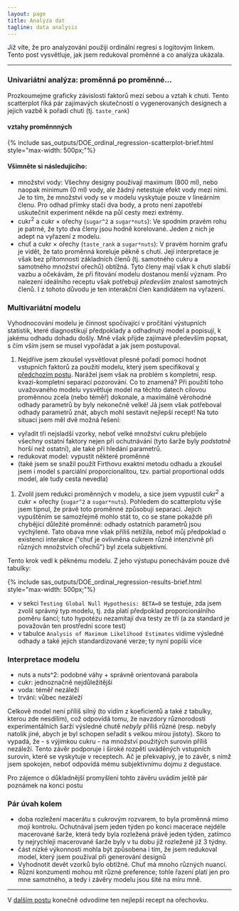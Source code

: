 ```yaml
---
layout: page
title: Analýza dat
tagline: data analysis
---
```


Již víte, že pro analyzování použiji ordinální regresi s logitovým linkem. Tento post vysvětluje, jak jsem redukoval proměnné a co analýza ukázala.

---


### Univariátní analýza: proměnná po proměnné...

Prozkoumejme graficky závislosti faktorů mezi sebou a vztah k chuti. Tento scatterplot říká pár zajímavých skutečností o vygenerovaných designech a jejich vazbě k pořadí chuti (tj. `taste_rank`)  

#### vztahy proměnnných

{% include sas_outputs/DOE_ordinal_regression-scatterplot-brief.html style="max-width: 500px;"%}

#### Všimněte si následujícího:
- množství vody: Všechny designy používají maximum (800 ml), nebo naopak minimum (0 ml) vody, ale žádný netestuje efekt vody mezi nimi. Je to tím, že množství vody se v modelu vyskytuje pouze v lineárním členu. Pro odhad přímky stačí dva body, a proto není zapotřebí uskutečnit experiment někde na půl cesty mezi extrémy.
- cukr<sup>2</sup> a cukr &times; ořechy (`sugar^2` a `sugar*nuts`): Ve spodním pravém rohu je patrné, že tyto dva členy jsou hodně korelované. Jeden z nich je adept na vyřazení z modelu.
- chuť a cukr &times; ořechy (`taste_rank` a `sugar*nuts`): V pravém horním grafu je vidět, že tato proměnná koreluje pěkně s chutí. Její interpretace je však bez přítomnosti základních členů (tj. samotného cukru a samotného množství ořechů) obtížná. Tyto členy mají však k chuti slabší vazbu a očekávám, že při fitování modelu dostanou menší význam. Pro nalezení ideálního receptu však potřebuji _především_ znalost samotných členů. I z tohoto důvodu je ten interakční člen kandidátem na vyřazení.

### Multivariátní modelu

Vyhodnocování modelu je činnost spočívající v pročítání výstupních statistik, které diagnostikují předpoklady a odhadnutý model a popisují, k jakému odhadu dohadu došly. Mně však přijde zajímavé především popsat, s čím vším jsem se musel vypořádat a jak jsem postupoval. 

1. Nejdříve jsem zkoušel vysvětlovat přesné pořadí pomocí hodnot vstupních faktorů za použití modelu, který jsem specifikoval [v předchozím postu](orechovka4.html). Narážel jsem však na problém s kompletní, resp. kvazi-kompletní separací pozorování. Co to znamená? Při použití toho uvažovaného modelu vysvětluje model na těchto datech cílovou proměnnou zcela (nebo téměř) dokonale, a maximálně věrohodné odhady parametrů by byly nekonečně velké! Já jsem však potřeboval odhady parametrů znát, abych mohl sestavit nejlepší recept! Na tuto situaci jsem měl dvě možná řešení:
- vyřadit tři nejsladší vzorky, neboť velké množství cukru přebíjelo všechny ostatní faktory nejen při ochutnávání (tyto šarže byly _podstatně_ horší než ostatní), ale také při hledání parametrů.
- redukovat model: vypustit některé proměnné
- (také jsem se snažil použít Firthovu exaktní metodu odhadu a zkoušel jsem i model s parciální proporcionalitou, tzv. partial proportional odds model, ale tudy cesta nevedla)

1. Zvolil jsem redukci proměnných v modelu, a sice jsem vypustil cukr<sup>2</sup> a cukr &times; ořechy (`sugar^2` a `sugar*nuts`). Pohledem do scatterplotu výše jsem tipnul, že právě toto proměnné způsobují separaci. Jejich vypuštěním se samozřejmě mohlo stát to, co se stane pokaždé při chybějící důležité proměnné: odhady ostatních parametrů jsou vychýlené. Tato obava mne však příliš netížila, neboť můj předpoklad o existenci interakce ("chuť je ovlivněna cukrem různě intenzivně při různých množstvích ořechů") byl zcela subjektivní. 

Tento krok vedl k pěknému modelu. Z jeho výstupu ponechávám pouze dvě tabulky:

{% include sas_outputs/DOE_ordinal_regression-results-brief.html style="max-width: 500px;"%}

- v sekci `Testing Global Null Hypothesis: BETA=0` se testuje, zda jsem zvolil správný typ modelu, tj. zda platí předpoklad proporcionálního poměru šancí; tuto hypotézu nezamítají dva testy ze tří (a za standard je považován ten prostřední score test)
- v tabulce `Analysis of Maximum Likelihood Estimates` vidíme výsledné odhady a také jejich standardizované verze; ty nyní popíši více
 
### Interpretace modelu

- nuts a nuts^2: podobné váhy + správně orientovaná parabola
- cukr: jednoznačně nejdůležitější
- voda: téměř nezáleží
- trvání: vůbec nezáleží

Celkově model není příliš silný (to vidím z koeficientů a také z tabulky, kterou zde nesdílím), což odpovídá tomu, že navzdory různorodosti experimentálních šarží výsledné chutě _nebyly_ příliš různé (resp. nebyly natolik jiné, abych je byl schopen seřadit s velkou mírou jistoty). Skoro to vypadá, že - s výjimkou cukru - na množství použitých surovin příliš nezáleží. Tento závěr podporuje i široké rozpětí uváděných vstupních surovin, které se vyskytuje v receptech. Ač je překvapivý, je to závěr, s nímž jsem spokojen, neboť odpovídá mému subjektivnímu dojmu z degustace.

Pro zájemce o důkladnější promyšlení tohto závěru uvádím ještě pár poznámek na konci postu

### Pár úvah kolem

- doba rozležení macerátu s cukrovým rozvarem, to byla proměnná mimo moji kontrolu. Ochutnával jsem jeden týden po konci macerace nejdéle macerované šarže, která tedy byla rozležená právě jeden týden, zatímco ty nejrychleji macerované šarže byly v tu dobu již rozležené již 3 týdny.
- část nízké výkonnosti mohla být způsobena i tím, že jsem redukoval model, který jsem používal při generování designů
- Vyhodnotit devět vzorků bylo obtížné. Chuť má mnoho různých nuancí.
- Různí konzumenti mohou mít různé preference; tohle řazení platí jen pro mne samotného, a tedy i závěry modelu jsou šité na míru mně.

---

V [dalším postu](orechovka7.html) konečně odvodíme ten nejlepší recept na ořechovku.
